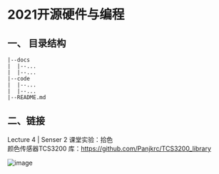 # 2021开源硬件与编程

## 一、 目录结构

```
|--docs
|  |--...
|  |--...
|--code
|  |--...
|  |--...
|--README.md
```

## 二、链接

Lecture 4 | Senser 2 课堂实验：拾色  
颜色传感器TCS3200 库：https://github.com/Panjkrc/TCS3200_library

![image](https://user-images.githubusercontent.com/57223901/133620923-cd1b0752-e356-4038-bf7f-7ba1e4bf9e7c.png)



















